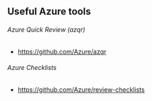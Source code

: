 ## Useful Azure tools

###### Azure Quick Review (azqr)

- https://github.com/Azure/azqr

###### Azure Checklists

- https://github.com/Azure/review-checklists

